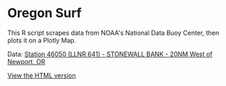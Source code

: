 # Oregon Surf

This R script scrapes data from NOAA's National Data Buoy Center, then plots it on a Plotly Map.

Data: [Station 46050 (LLNR 641) - STONEWALL BANK - 20NM West of Newport, OR](https://www.ndbc.noaa.gov/station_page.php?station=46050)

[View the HTML version](https://kwhaler.github.io/assignment2_coursera/oregon_waves.html)